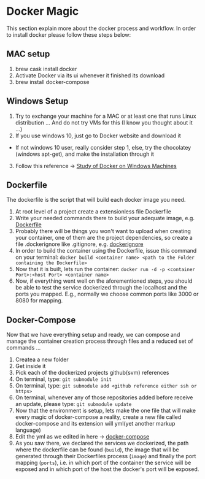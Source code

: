 # Docker Magic
This section explain more about the docker process and workflow.
In order to install docker please follow these steps below:

## MAC setup
1. brew cask install docker
2. Activate Docker via its ui whenever it finished its download
3. brew install docker-compose

## Windows Setup
1. Try to exchange your machine for a MAC or at least one that runs Linux distribution ... And do not try VMs for this (I know you thought about it ...)
2. If you use windows 10, just go to Docker website and download it
* If not windows 10 user, really consider step 1, else, try the chocolatey (windows apt-get), and make the installation through it
3. Follow this reference -> [Study of Docker on Windows Machines](./docker-on-windows-machines.pdf) 

## Dockerfile
The dockerfile is the script that will build each docker image you need.

1. At root level of a project create a extensionless file Dockerfile
2. Write your needed commands there to build your adequate image, e.g. [Dockerfile](./watsonar-backend-endpoints/Dockerfile)
3. Probably there will be things you won't want to upload when creating your container, one of them are the project dependencies, so create a file .dockerignore like .gitignore, e.g. [dockerignore](./watsonar-backend-endpoints/.dockerfile)
4. In order to build the container using the Dockerfile, issue this command on your terminal:
    `docker build <container name> <path to the Folder containing the Dockerfile>`
5. Now that it is built, lets run the container:
    `docker run -d -p <container Port>:<host Port> <container name>`
6. Now, if everything went well on the aforementioned steps, you should be able to test the service dockerized through the localhost and the ports you mapped. E.g., normally we choose common ports like 3000 or 8080 for mapping.

## Docker-Compose
Now that we have everything setup and ready, we can compose and manage the container creation process through files and a reduced set of commands ...

1. Createa a new folder
2. Get inside it 
3. Pick each of the dockerized projects github(svm) references 
4. On terminal, type: `git submodule init`
5. On terminal, type: `git submodule add <github reference either ssh or https>`
6. On terminal, whenever any of those repositories added before receive an update, please type: `git submodule update`
7. Now that the environment is setup, lets make the one file that will make every magic of docker-compose a reality, create a new file called docker-compose and its extension will yml(yet another markup language)
8. Edit the yml as we edited in here -> [docker-compose](./docker-compose.yml)
9. As you saw there, we declared the services we dockerized, the path where the dockerfile can be found (`build`), the image that will be generated through their Dockerfiles process (`image`) and finally the port mapping (`ports`), i.e. in which port of the container the service will be exposed and in which port of the host the docker's port will be exposed.


